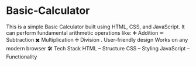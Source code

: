# Basic-Calculator
This is a simple Basic Calculator built using HTML, CSS, and JavaScript. It can perform fundamental arithmetic operations like:  ➕ Addition  ➖ Subtraction  ✖️ Multiplication  ➗ Division  .  User-friendly design  Works on any modern browser  🛠️ Tech Stack  HTML – Structure  CSS – Styling  JavaScript – Functionality
